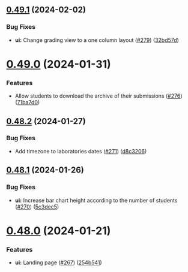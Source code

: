 ## [0.49.1](https://github.com/upb-code-labs/react-client/compare/v0.49.0...v0.49.1) (2024-02-02)


### Bug Fixes

* **ui:** Change grading view to a one column layout ([#279](https://github.com/upb-code-labs/react-client/issues/279)) ([32bd57d](https://github.com/upb-code-labs/react-client/commit/32bd57db260a16b738b78341b2710f3306554fa4))



# [0.49.0](https://github.com/upb-code-labs/react-client/compare/v0.48.2...v0.49.0) (2024-01-31)


### Features

* Allow students to download the archive of their submissions ([#276](https://github.com/upb-code-labs/react-client/issues/276)) ([71ba7d0](https://github.com/upb-code-labs/react-client/commit/71ba7d0a6fb93021fcc41b85e1ed8ed4528ab0c8))



## [0.48.2](https://github.com/upb-code-labs/react-client/compare/v0.48.1...v0.48.2) (2024-01-27)


### Bug Fixes

* Add timezone to laboratories dates ([#271](https://github.com/upb-code-labs/react-client/issues/271)) ([d8c3206](https://github.com/upb-code-labs/react-client/commit/d8c32061d8980228e8fc6ab6914e3de4a583a2b1))



## [0.48.1](https://github.com/upb-code-labs/react-client/compare/v0.48.0...v0.48.1) (2024-01-26)


### Bug Fixes

* **ui:** Increase bar chart height according to the number of students ([#270](https://github.com/upb-code-labs/react-client/issues/270)) ([5c3dec5](https://github.com/upb-code-labs/react-client/commit/5c3dec5a232ff6ec3f44a509ba0c03f114c0bf84))



# [0.48.0](https://github.com/upb-code-labs/react-client/compare/v0.47.0...v0.48.0) (2024-01-21)


### Features

* **ui:** Landing page ([#267](https://github.com/upb-code-labs/react-client/issues/267)) ([254b541](https://github.com/upb-code-labs/react-client/commit/254b541ab5cd2675f03c5510604f6fd4bf5461d0))



